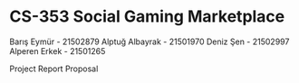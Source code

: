 # CS-353 Social Gaming Marketplace

Barış Eymür - 21502879
Alptuğ Albayrak - 21501970
Deniz Şen - 21502997
Alperen Erkek - 21501265


Project Report Proposal
